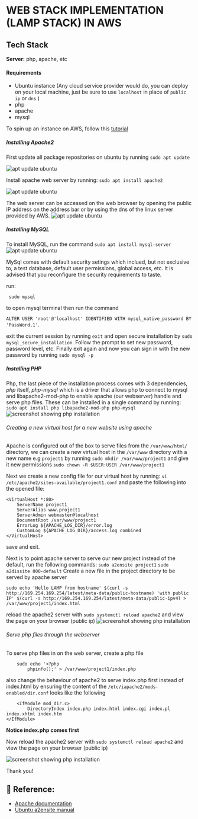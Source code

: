 # WEB STACK IMPLEMENTATION (LAMP STACK) IN AWS

## Tech Stack

**Server:** php, apache, etc

#### Requirements

* Ubuntu instance (Any cloud service provider would do, you can deploy on your local machine, just be sure to use `localhost` in place of `public ip` or `dns` )
* php
* apache
* mysql

To spin up an instance on AWS, follow this [tutorial](https://medium.com/nerd-for-tech/how-to-create-a-ubuntu-20-04-server-on-aws-ec2-elastic-cloud-computing-5b423b5bf635 "ubuntu on aws")

##### Installing Apache2

First update all package repositories on ubuntu by running
`sudo apt update` 

![apt update ubuntu](./images/apt-update.png)

Install apache web server by running:
`sudo apt install apache2`

![apt update ubuntu](./images/install-apache.png)

The web server can be accessed on the web browser by opening the public IP address on the address bar or by using the dns of the linux server provided by AWS. ![apt update ubuntu](./images/apache-default-page.png)

##### Installing MySQL

To install MySQL, run the command `sudo apt install mysql-server`
![apt update ubuntu](./images/install-mysql.png)

MySql comes with default security setings which inclued, but not exclusive to, a test database, default user permissions, global access, etc. It is advised that you reconfigure the security requirements to taste.

run:

` sudo mysql`

 to open mysql terminal then run the command

`ALTER USER 'root'@'localhost' IDENTIFIED WITH mysql_native_password BY 'PassWord.1'`.

exit the current session by running `exit` and open secure installation by `sudo mysql_secure_installation`. Follow the prompt to set new password, password level, etc. Finally exit again and now you can sign in with the new password by running `sudo mysql -p`

##### Installing PHP

Php, the last piece of the installation process comes with 3 dependencies, *php* itself, *php-mysql* which is a driver that allows php to connect to mysql and libapache2-mod-php to enable apache (our webserver) handle and serve php files. These can be installed in a single command by running:
`sudo apt install php libapache2-mod-php php-mysql`
![screenshot showing php installation](./images/install-php.png)

###### Creating a  new virtual host for a new website using apache

Apache is configured out of the box to serve files from the `/var/www/html/` directory, we can create a  new virtual host in the `/var/www` directory with a new name e.g `project1` by running
`sudo mkdir /var/www/project1` and give it new permissions `sudo chown -R $USER:USER /var/www/project1`

Next we create a new config file for our virtual host by running:
`vi /etc/apache2/sites-available/project1.conf`
and paste the following into the opened file:

```
<VirtualHost *:80>
    ServerName project1
    ServerAlias www.project1
    ServerAdmin webmaster@localhost
    DocumentRoot /var/www/project1
    ErrorLog ${APACHE_LOG_DIR}/error.log
    CustomLog ${APACHE_LOG_DIR}/access.log combined
</VirtualHost>
```

save and exit.

Next is to point apache server to serve our new project instead of the default, run the following commands:
`sudo a2ensite project1`
`sudo a2dissite 000-default`
Create a new file in the project directory to be served by apache server

```
sudo echo 'Hello LAMP from hostname' $(curl -s http://169.254.169.254/latest/meta-data/public-hostname) 'with public IP' $(curl -s http://169.254.169.254/latest/meta-data/public-ipv4) > /var/www/project1/index.html
```

reload the apache2 server with `sudo systemctl reload apache2` and view the page on your browser (public ip)
![screenshot showing php installation](./images/html-page.png)

###### Serve php files through the webserver

To serve php files in on the web server, create a php file

```
    sudo echo '<?php
        phpinfo();' > /var/www/project1/index.php
```

also change the behaviour of apache2 to serve index.php first instead of index.html by ensuring the content of the `/etc/iapache2/mods-enabled/dir.conf` looks like the following

```
    <IfModule mod_dir.c>
        DirectoryIndex index.php index.html index.cgi index.pl index.xhtml index.htm
</IfModule>
```

**Notice index.php comes first**

Now reload the apache2 server with `sudo systemctl reload apache2` and view the page on your browser (public ip)

![screenshot showing php installation](./images/php-site.png)

Thank you!

## 🔗 Reference:

* [Apache documentation](https://httpd.apache.org/docs/2.4/getting-started.html)
* [Ubuntu a2ensite manual](https://manpages.ubuntu.com/manpages/bionic/man8/a2ensite.8.html)
